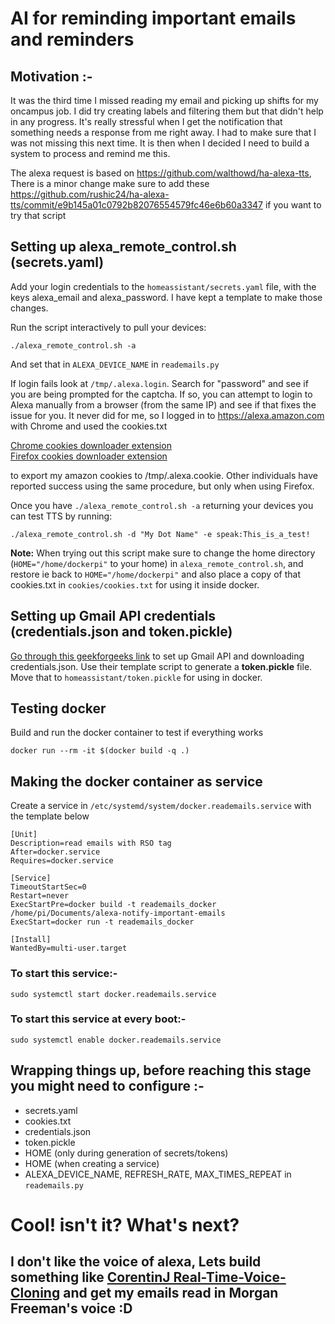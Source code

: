# AI for reminding important emails and reminders

## Motivation :-

It was the third time I missed reading my email and picking up shifts for my oncampus job. I did try creating labels and filtering them but that didn't help in any progress. It's really stressful when I get the notification that something needs a response from me right away. I had to make sure that I was not missing this next time. It is then when I decided I need to build a system to process and remind me this.

The alexa request is based on https://github.com/walthowd/ha-alexa-tts,
There is a minor change make sure to add these https://github.com/rushic24/ha-alexa-tts/commit/e9b145a01c0792b82076554579fc46e6b60a3347 if you want to try that script

## Setting up alexa_remote_control.sh (secrets.yaml)

Add your login credentials to the `homeassistant/secrets.yaml` file, with the keys alexa_email and alexa_password. I have kept a template to make those changes.

Run the script interactively to pull your devices:

`./alexa_remote_control.sh -a`

And set that in `ALEXA_DEVICE_NAME` in `reademails.py`

If login fails look at `/tmp/.alexa.login`. Search for "password" and see if you are being prompted for the captcha. If so, you can attempt to login to Alexa manually from a browser (from the same IP) and see if that fixes the issue for you. It never did for me, so I logged in to https://alexa.amazon.com with Chrome and used the cookies.txt 

[Chrome cookies downloader extension](https://chrome.google.com/webstore/detail/cookiestxt/njabckikapfpffapmjgojcnbfjonfjfg?hl=en) \
[Firefox cookies downloader extension](https://addons.mozilla.org/en-US/firefox/addon/cookies-txt/)

to export my amazon cookies to /tmp/.alexa.cookie. Other individuals have reported success using the same procedure, but only when using Firefox.

Once you have `./alexa_remote_control.sh -a` returning your devices you can test TTS by running:

``` {bash}
./alexa_remote_control.sh -d "My Dot Name" -e speak:This_is_a_test!
```

**Note:** When trying out this script make sure to change the home directory (`HOME="/home/dockerpi"` to your home) in `alexa_remote_control.sh`, and restore ie back to `HOME="/home/dockerpi"` and also place a copy of that cookies.txt in `cookies/cookies.txt` for using it inside docker.

## Setting up Gmail API credentials (credentials.json and token.pickle)  

[Go through this geekforgeeks link](https://www.geeksforgeeks.org/how-to-read-emails-from-gmail-using-gmail-api-in-python/) to set up Gmail API and downloading credentials.json. Use their template script to generate a **token.pickle** file. Move that to `homeassistant/token.pickle` for using in docker.

## Testing docker

Build and run the docker container to test if everything works

```{bash}
docker run --rm -it $(docker build -q .)
```

## Making the docker container as service

Create a service in ` /etc/systemd/system/docker.reademails.service ` with the template below

```{bash}
[Unit]
Description=read emails with RSO tag
After=docker.service
Requires=docker.service

[Service]
TimeoutStartSec=0
Restart=never
ExecStartPre=docker build -t reademails_docker /home/pi/Documents/alexa-notify-important-emails
ExecStart=docker run -t reademails_docker

[Install]
WantedBy=multi-user.target
```

### To start this service:-

`sudo systemctl start docker.reademails.service `

### To start this service at every boot:-

`sudo systemctl enable docker.reademails.service`

## Wrapping things up, before reaching this stage you might need to configure :-

- secrets.yaml
- cookies.txt
- credentials.json
- token.pickle
- HOME (only during generation of secrets/tokens)
- HOME (when creating a service)
- ALEXA_DEVICE_NAME, REFRESH_RATE, MAX_TIMES_REPEAT in `reademails.py`

# Cool! isn't it? What's next?

## I don't like the voice of alexa, Lets build something like [CorentinJ Real-Time-Voice-Cloning](https://github.com/CorentinJ/Real-Time-Voice-Cloning) and get my emails read in Morgan Freeman's voice :D